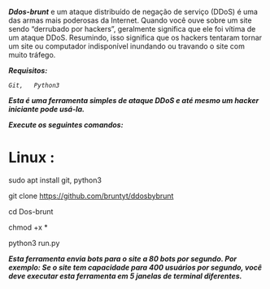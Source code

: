 **_Ddos-brunt_** e
um ataque distribuído de negação de serviço (DDoS) é uma das armas mais poderosas da Internet. Quando você ouve sobre um site sendo “derrubado por hackers”, geralmente significa que ele foi vítima de um ataque DDoS. Resumindo, isso significa que os hackers tentaram tornar um site ou computador indisponível inundando ou travando o site com muito tráfego.

**_Requisitos:_**

_`Git,  
Python3`_

**_Esta é uma ferramenta simples de ataque DDoS e até mesmo um hacker iniciante pode usá-la._**


**_Execute os seguintes comandos:_**
# **Linux :**

sudo apt install git, python3

git clone https://github.com/bruntyt/ddosbybrunt

cd Dos-brunt

chmod +x *

python3 run.py

**_Esta ferramenta envia bots para o site a 80 bots por segundo. Por exemplo: Se o site tem capacidade para 400 usuários por segundo, você deve executar esta ferramenta em 5 janelas de terminal diferentes._**

